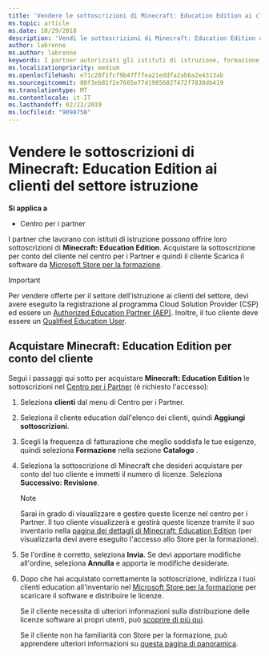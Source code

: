 ```yaml
---
title: 'Vendere le sottoscrizioni di Minecraft: Education Edition ai clienti del settore istruzione'
ms.topic: article
ms.date: 10/29/2018
description: 'Vendi le sottoscrizioni di Minecraft: Education Edition ai clienti qualificati del settore istruzione.'
author: labrenne
ms.author: labrenne
keywords: I partner autorizzati gli istituti di istruzione, formazione, vendere a education, gli istituti di istruzione
ms.localizationpriority: medium
ms.openlocfilehash: e71c28f1fcf9b47fffea21eddfa2ab6a2e4313ab
ms.sourcegitcommit: 80f3eb81f2e7605e77d19856827472f7830db419
ms.translationtype: MT
ms.contentlocale: it-IT
ms.lasthandoff: 02/22/2019
ms.locfileid: "9098758"
---
```

# <a name="sell-minecraft-education-edition-subscriptions-to-education-customers"></a>Vendere le sottoscrizioni di Minecraft: Education Edition ai clienti del settore istruzione

**Si applica a**

-  Centro per i partner

I partner che lavorano con istituti di istruzione possono offrire loro sottoscrizioni di **Minecraft: Education Edition**. Acquistare la sottoscrizione per conto del cliente nel centro per i Partner e quindi il cliente Scarica il software da [Microsoft Store per la formazione](https://educationstore.microsoft.com). 

>[!IMPORTANT]
>Per vendere offerte per il settore dell'istruzione ai clienti del settore, devi avere eseguito la registrazione al programma Cloud Solution Provider (CSP) ed essere un [Authorized Education Partner (AEP)](https://www.mepn.com). Inoltre, il tuo cliente deve essere un [Qualified Education User](https://www.microsoftvolumelicensing.com/DocumentSearch.aspx?Mode=3&DocumentTypeId=7).  

 
## <a name="buy-minecraft-education-edition-on-behalf-of-your-customer"></a>Acquistare **Minecraft: Education Edition** per conto del cliente

Segui i passaggi qui sotto per acquistare **Minecraft: Education Edition** le sottoscrizioni nel [Centro per i Partner](https://partnercenter.microsoft.com/pcv/dashboard/overview
) (è richiesto l'accesso):

  1.  Seleziona **clienti** dal menu di Centro per i Partner.
  
  2.  Seleziona il cliente education dall'elenco dei clienti, quindi **Aggiungi sottoscrizioni**.
  
  3.  Scegli la frequenza di fatturazione che meglio soddisfa le tue esigenze, quindi seleziona **Formazione** nella sezione **Catalogo** .

  4.  Seleziona la sottoscrizione di Minecraft che desideri acquistare per conto del tuo cliente e immetti il numero di licenze. Seleziona **Successivo: Revisione**.

      >[!NOTE]
      >Sarai in grado di visualizzare e gestire queste licenze nel centro per i Partner. Il tuo cliente visualizzerà e gestirà queste licenze tramite il suo inventario nella [pagina dei dettagli di Minecraft: Education Edition](https://educationstore.microsoft.com/en-us/store/details/minecraft-education-edition/9nblggh4r2r6) (per visualizzarla devi avere eseguito l'accesso allo Store per la formazione). 

  5.  Se l'ordine è corretto, seleziona **Invia**. Se devi apportare modifiche all'ordine, seleziona **Annulla** e apporta le modifiche desiderate.   

  6.  Dopo che hai acquistato correttamente la sottoscrizione, indirizza i tuoi clienti education all'inventario nel [Microsoft Store per la formazione](https://educationstore.microsoft.com) per scaricare il software e distribuire le licenze.

      Se il cliente necessita di ulteriori informazioni sulla distribuzione delle licenze software ai propri utenti, può [scoprire di più qui](https://docs.microsoft.com/education/windows/school-get-minecraft#distribute-minecraft).  
  
      Se il cliente non ha familiarità con Store per la formazione, può apprendere ulteriori informazioni su [questa pagina di panoramica](https://docs.microsoft.com/microsoft-store/windows-store-for-business-overview).  

      

